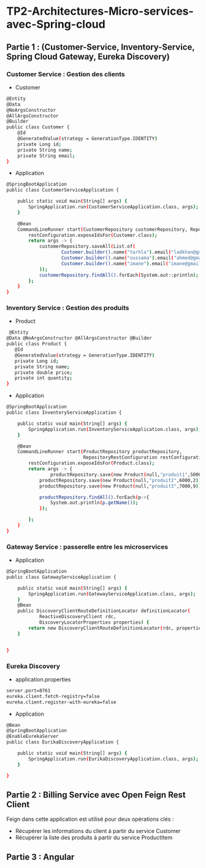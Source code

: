 # TP2-Architectures-Micro-services-avec-Spring-cloud
## Partie 1 : (Customer-Service, Inventory-Service, Spring Cloud Gateway, Eureka Discovery)
### Customer Service : Gestion des clients
- Customer
```bash
@Entity
@Data
@NoArgsConstructor
@AllArgsConstructor
@Builder
public class Customer {
    @Id
    @GeneratedValue(strategy = GenerationType.IDENTITY)
    private Long id;
    private String name;
    private String email;
}
```
- Application
```bash
@SpringBootApplication
public class CustomerServiceApplication {

	public static void main(String[] args) {
		SpringApplication.run(CustomerServiceApplication.class, args);
	}

	@Bean
	CommandLineRunner start(CustomerRepository customerRepository, RepositoryRestConfiguration restConfiguration) {
		restConfiguration.exposeIdsFor(Customer.class);
		return args -> {
			customerRepository.saveAll(List.of(
					Customer.builder().name("tarhla").email("ladkhan@gmail.com").build(),
					Customer.builder().name("oussama").email("ahmed@gmail.com").build(),
					Customer.builder().name("imane").email("imane@gmail.com").build()
			));
			customerRepository.findAll().forEach(System.out::println);
		};
	}
}
```
### Inventory Service : Gestion des produits
- Product
 ```bash
  @Entity
@Data @NoArgsConstructor @AllArgsConstructor @Builder
public class Product {
    @Id
    @GeneratedValue(strategy = GenerationType.IDENTITY)
    private Long id;
    private String name;
    private double price;
    private int quantity;
}
```
- Application
```bash
@SpringBootApplication
public class InventoryServiceApplication {

	public static void main(String[] args) {
		SpringApplication.run(InventoryServiceApplication.class, args);
	}

	@Bean
	CommandLineRunner start(ProductRepository productRepository,
							RepositoryRestConfiguration restConfiguration) {
		restConfiguration.exposeIdsFor(Product.class);
		return args -> {
				productRepository.save(new Product(null,"produit1",5000,3));
			productRepository.save(new Product(null,"produit2",6000,2));
			productRepository.save(new Product(null,"produit3",7000,9));

			productRepository.findAll().forEach(p->{
				System.out.println(p.getName());
			});

		};
	}
}
```
### Gateway Service : passerelle entre les microservices
- Application
```bash
@SpringBootApplication
public class GatewayServiceApplication {

	public static void main(String[] args) {
		SpringApplication.run(GatewayServiceApplication.class, args);
	}
	@Bean
	public DiscoveryClientRouteDefinitionLocator definitionLocator(
			ReactiveDiscoveryClient rdc,
			DiscoveryLocatorProperties properties) {
		return new DiscoveryClientRouteDefinitionLocator(rdc, properties);
	}


}
```
### Eureka Discovery 
- application.properties
```bash
server.port=8761
eureka.client.fetch-registry=false
eureka.client.register-with-eureka=false
```
- Application
```bash
@Bean
@SpringBootApplication
@EnableEurekaServer
public class EurikaDiscoveryApplication {

	public static void main(String[] args) {
		SpringApplication.run(EurikaDiscoveryApplication.class, args);
	}

}
```
## Partie 2 :  Billing Service avec Open Feign Rest Client
Feign dans cette application est utilisé pour deux opérations clés :
- Récupérer les informations du client à partir du service Customer
- Récupérer la liste des produits à partir du service ProductItem

## Partie 3 : Angular

  



